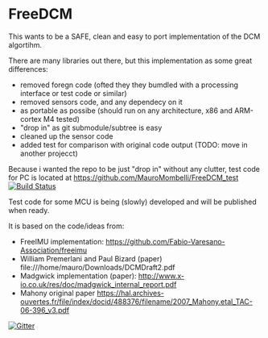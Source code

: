 # FreeDCM

This wants to be a SAFE, clean and easy to port implementation of the DCM algortihm.

There are many libraries out there, but this implementation as some great differences:
- removed foregn code (ofted they they bumdled with a processing interface or test code or similar)
- removed sensors code, and any dependecy on it
- as portable as possibe (should run on any architecture, x86 and ARM-cortex M4 tested)
- "drop in" as git submodule/subtree is easy
- cleaned up the sensor code
- added test for comparison with original code output (TODO: move in another projecct)

Because i wanted the repo to be just "drop in" without any clutter, test code for PC is located at
https://github.com/MauroMombelli/FreeDCM_test [![Build Status](https://travis-ci.org/MauroMombelli/FreeDCM_test.svg?branch=master)](https://travis-ci.org/MauroMombelli/FreeDCM_test)

Test code for some MCU is being (slowly) developed and will be published when ready.

It is based on the code/ideas from:
 - FreeIMU implementation: https://github.com/Fabio-Varesano-Association/freeimu
 - William Premerlani and Paul Bizard (paper) file:///home/mauro/Downloads/DCMDraft2.pdf
 - Madgwick implementation (paper): http://www.x-io.co.uk/res/doc/madgwick_internal_report.pdf
 - Mahony original paper https://hal.archives-ouvertes.fr/file/index/docid/488376/filename/2007_Mahony.etal_TAC-06-396_v3.pdf

[![Gitter](https://badges.gitter.im/Join%20Chat.svg)](https://gitter.im/MauroMombelli/FreeDCM?utm_source=badge&utm_medium=badge&utm_campaign=pr-badge&utm_content=badge)
